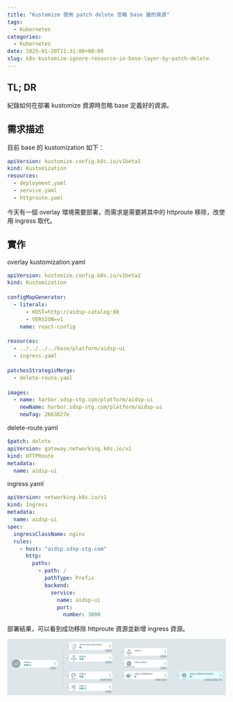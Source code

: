 ```yaml
---
title: "Kustomize 使用 patch delete 忽略 base 層的資源"
tags:
  - Kubernetes
categories:
  - Kubernetes
date: 2025-01-20T11:31:00+08:00
slug: k8s-kustomize-ignore-resource-in-base-layer-by-patch-delete
---
```


## TL; DR

紀錄如何在部署 kustomize 資源時忽略 base 定義好的資源。

## 需求描述

目前 base 的 kustomization 如下：

```yaml
apiVersion: kustomize.config.k8s.io/v1beta1
kind: Kustomization
resources:
  - deployment.yaml
  - service.yaml
  - httproute.yaml
```

今天有一個 overlay 環境需要部署，而需求是需要將其中的 httproute 移除，改使用 ingress 取代。

## 實作

overlay kustomization.yaml

```yaml
apiVersion: kustomize.config.k8s.io/v1beta1
kind: Kustomization

configMapGenerator:
  - literals:
      - HOST=http://aidsp-catalog:80
      - VERSION=v1
    name: react-config

resources:
  - ../../../../base/platform/aidsp-ui
  - ingress.yaml

patchesStrategicMerge:
  - delete-route.yaml

images:
  - name: harbor.sdsp-stg.com/platform/aidsp-ui
    newName: harbor.sdsp-stg.com/platform/aidsp-ui
    newTag: 2663827e
```

delete-route.yaml

```yaml
$patch: delete
apiVersion: gateway.networking.k8s.io/v1
kind: HTTPRoute
metadata:
  name: aidsp-ui
```

ingress.yaml

```yaml
apiVersion: networking.k8s.io/v1
kind: Ingress
metadata:
  name: aidsp-ui
spec:
  ingressClassName: nginx
  rules:
    - host: "aidsp.sdsp-stg.com"
      http:
        paths:
          - path: /
            pathType: Prefix
            backend:
              service:
                name: aidsp-ui
                port:
                  number: 3000
```

部署結果，可以看到成功移除 httproute 資源並新增 ingress 資源。

![](image.png)

